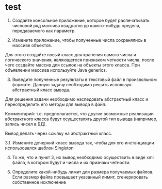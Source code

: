 # test

1. Создайте консольное приложение, которое будет распечатывать числовой ряд массива квадратов до какого-нибудь предела, передаваемого как параметр.

2. Измените приложение, чтобы полученные числа сохранялись в массиве объектов.

Для этого создайте новый класс для хранения самого числа и логического значения, являющегося признаком четности числа, после чего создайте массив для ссылок на объекты этого класса. При объявлении массива используйте Java generics.

3. Выведите полученные результаты в текстовый файл в произвольном формате. Данную задачу необходимо решить используя абстрактный класс вывода.

Для решения задачи необходимо наследовать абстрактный класс и переопределить его методы для вывода в файл.

Комментарий: т.е. предполагается, что другие возможные реализации абстрактного класса будут осуществлять другой тип вывода (например, запись чисел в БД).

Вывод делать через ссылку на абстрактный класс.

3.1. Измените дочерний класс вывода так, чтобы для его инстанциации использовался шаблон Singleton

4. То же, что и пункт 3, но вывод необходимо осуществить в виде xml файла, в котором будут и числа и их признаки четности.

5. Определите какой-нибудь лимит для размера получаемых файлов. Если размер файла превышает указанный лимит, сгенерировать собственное исключение

